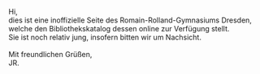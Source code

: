 Hi,<br>
dies ist eine inoffizielle Seite des Romain-Rolland-Gymnasiums Dresden, welche den Bibliothekskatalog dessen online zur Verfügung stellt. <br>
Sie ist noch relativ jung, insofern bitten wir um Nachsicht. 
<br><br>
Mit freundlichen Grüßen,<br>
JR.
